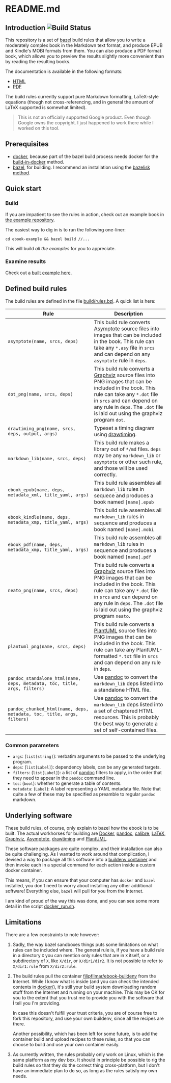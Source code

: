 # README.md

## Introduction ![Build Status](https://github.com/filmil/bazel-ebook/workflows/Build/badge.svg)

This repository is a set of [bazel][bazel] build rules that allow you to write
a moderately complex book in the Markdown text format, and produce EPUB and
Kindle's MOBI formats from them.  You can also produce a PDF format book, which
allows you to preview the results slightly more convenient than by reading the
resulting books.

The documentation is available in the following formats:
* [HTML][xht]
* [PDF][xpd]

[xht]: https://hdlfactory.com/bazel_ebook_html
[xpd]: https://hdlfactory.com/bazel_ebook_pdf/bazel_ebook_pdf.pdf
[bazel]: https://bazel.io

The build rules currently support pure Markdown formatting, LaTeX-style
equations (though not cross-referencing, and in general the amount of
LaTeX supported is somewhat limited).

> This is not an officially supported Google product.  Even though Google owns
> the copyright. I just happened to work there while I worked on this tool.

## Prerequisites

* [docker](https://docker.io), because part of the bazel build process needs
  docker for the [build-in-docker][bid] method.
* [bazel](https://bazel.io), for building. I recommend an installation using
  the [bazelisk method][ba].

[ba]: https://hdlfactory.com/note/2024/08/24/bazel-installation-via-the-bazelisk-method/
[bid]: https://github.com/filmil/bazel-rules-bid

## Quick start

### Build

If you are impatient to see the rules in action, check out an example book in
[the example repository][example].

  [example]: ebook-example/README.md

The easiest way to dig in is to run the following one-liner:

```
cd ebook-example && bazel build //...
```

This will build *all the examples* for you to appreciate.

### Examine results

Check out a [built example here][xmp].

[xmp]: https://www.hdlfactory.com/html_chunked

## Defined build rules

The build rules are defined in the file [build/rules.bzl](build/rules.bzl).  A
quick list is here:

| Rule | Description |
|------|-------------|
| `asymptote(name, srcs, deps)` | This build rule converts [Asymptote][asy] source files into images that can be included in the book. This rule can take any `*.asy` file in `srcs` and can depend on any `asymptote` rule in `deps`. |
| `dot_png(name, srcs, deps)` | This build rule converts a [Graphviz][gvz] source files into PNG images that can be included in the book.  This rule can take any `*.dot` file in `srcs` and can depend on any rule in `deps`. The `.dot` file is laid out using the graphviz program `dot`. |
| `drawtiming_png(name, srcs, deps, output, args)` | Typeset a timing diagram using [drawtiming][dtg]. |
| `markdown_lib(name, srcs, deps)` |  This build rule makes a library out of `*/md` files.  `deps` may be any `markdown_lib` or `asymptote` or other such rule, and those will be used correctly. |
| `ebook_epub(name, deps, metadata_xml, title_yaml, args)` | This build rule assembles all `markdown_lib` rules in sequece and produces a book named `[name].epub` |
| `ebook_kindle(name, deps, metadata_xmp, title_yaml, args)` | This build rule assembles all `markdown_lib` rules in sequence and produces a book named `[name].mobi` |
| `ebook_pdf(name, deps, metadata_xmp, title_yaml, args)` | This build rule assembles all `markdown_lib` rules in sequence and produces a book named `[name].pdf` |
| `neato_png(name, srcs, deps)` | This build rule converts a [Graphviz][gvz] source files into PNG images that can be included in the book.  This rule can take any `*.dot` file in `srcs` and can depend on any rule in `deps`. The `.dot` file is laid out using the graphviz program `neato`. |
| `plantuml_png(name, srcs, deps)` | This build rule converts a [PlantUML][plantuml] source files into PNG images that can be included in the book.  This rule can take any PlantUML-formatted `*.txt` file in `srcs` and can depend on any rule in `deps`. |
| `pandoc_standalone_html(name, deps, metadata, toc, title, args, filters)` | Use [pandoc][pandoc] to convert the `markdown_lib` deps listed into a standalone HTML file.|
| `pandoc_chunked_html(name, deps, metadata, toc, title, args, filters)` | Use [pandoc][pandoc] to convert the `markdown_lib` deps listed into a set of chaptered HTML resources. This is probably the best way to generate a set of self-contained files.|

  [asy]: https://asymptote.sourceforge.io
  [gvz]: https://graphviz.org
  [plantuml]: https://plantuml.com
  [dtg]: https://drawtiming.sourceforge.net/

### Common parameters

* `args`: (`list[string]`): verbatim arguments to be passed to the underlying
  program.
* `deps`: (`list[Label]`): dependency labels, can be any generated targets.
* `filters`: (`list[Label]`): a list of [pandoc][pandoc] filters to apply, in
  the order that they need to appear in the `pandoc` command line.
* `toc`: (`bool`): whether to generate a table of contents.
* `metadata`: (`Label`): A label representing a YAML metadata file. Note that
  quite a few of these may be specified as preamble to regular `pandoc`
  markdown.

## Underlying software

These build rules, of course, only explain to bazel how the ebook is to be
built.  The actual workhorses for building are [Docker][docker],
[pandoc][pandoc], [calibre][calibre], [LaTeX][latex], [Graphviz][gvz],
[Asymptote][asy], [drawtiming][dtg] and [PlantUML][plantuml].

  [docker]: https://www.docker.io
  [pandoc]: https://www.pandoc.org
  [calibre]: https://calibre-ebook.com
  [latex]: https://www.latex-project.org

These software packages are quite complex, and their installation can also be
quite challenging.  As I wanted to work around that complication, I devised a
way to package all this software into a [buildenv container][buildenv] and then
invoke each in a special command for each action inside a custom docker
container.

This means, if you can ensure that your computer has `docker` and `bazel`
installed, you don't need to worry about installing any other additional
software!  Everything else, `bazel` will pull for you from the Internet.

  [buildenv]: https://hub.docker.com/repository/docker/filipfilmar/ebook-buildenv

I am kind of proud of the way this was done, and you can see some more detail
in the script [docker_run.sh](build/docker_run.sh).


## Limitations

There are a few constraints to note however:

1. Sadly, the way bazel sandboxes things puts some limitations on what rules
   can be included where.  The general rule is, if you have a build rule in a
   directory `X` you can mention only rules that are in `X` itself, or a
   subdirectory of `X`, like `X/dir`, or `X/dir1/dir2`.  It is not possible to
   refer to `X/dir1:rule` from `X/dir2:rule`.

1. The build rules pull the container [filipfilmar/ebook-buildenv][buildenv]
   from the Internet.  While I know what is inside (and you can check the
   intended contents in [docker/](docker/)), it's still your build system
   downloading random stuff from the Internet and running on your machine.  This
   may be OK for you to the extent that you trust me to provide you with the
   software that I tell you I'm providing.

   In case this doesn't fulfill your trust criteria, you are of course free to
   fork this repository, and use your own buildenv, since all the recipes are
   there.

   Another possibility, which has been left for some future, is to add the
   container build and upload recipes to these rules, so that you can choose to
   build and use your own container easily.

1. As currently written, the rules probably only work on Linux, which is the
   same platform as my dev box.  It should in principle be possible to rig the
   build rules so that they do the correct thing cross-platform, but I don't
   have an immediate plan to do so, as long as the rules satisfy my own needs.

